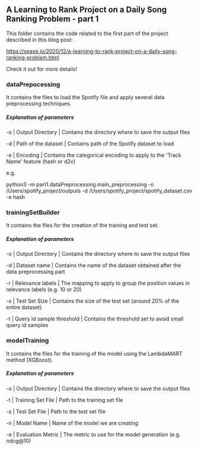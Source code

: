 ## A Learning to Rank Project on a Daily Song Ranking Problem - part 1

This folder contains the code related to the first part of the project described in this blog post:

https://sease.io/2020/12/a-learning-to-rank-project-on-a-daily-song-ranking-problem.html

Check it out for more details!

### dataPrepocessing
It contains the files to load the Spotify file and apply several data preprocessing techniques.

##### Explanation of parameters

-o | Output Directory | Contains the directory where to save the output files

-d | Path of the dataset | Contains path of the Spotify dataset to load

-e | Encoding | Contains the categorical encoding to apply to the 'Track Name' feature (hash or d2v)

e.g. 

python3 -m part1.dataPreprocessing.main_preprocessing -o /Users/spotify_project/outputs -d /Users/spotify_project/spotify_dataset.csv -e hash

### trainingSetBuilder
It contains the files for the creation of the training and test set.

##### Explanation of parameters

-o | Output Directory | Contains the directory where to save the output files

-d | Dataset name | Contains the name of the dataset obtained after the data preprocessing part

-r | Relevance labels | The mapping to apply to group the position values in relevance labels (e.g. 10 or 20)

-s | Test Set Size | Contains the size of the test set (around 20% of the entire dataset)

-t | Query id sample threshold | Contains the threshold set to avoid small query id samples


### modelTraining 
It contains the files for the training of the model using the LambdaMART method (XGBoost).

##### Explanation of parameters

-o | Output Directory | Contains the directory where to save the output files

-t | Training Set File | Path to the training set file

-s | Test Set File | Path to the test set file

-n | Model Name | Name of the model we are creating

-e | Evaluation Metric | The metric to use for the model generation (e.g. ndcg@10)
